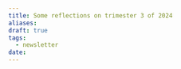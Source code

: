 ```yaml
---
title: Some reflections on trimester 3 of 2024
aliases: 
draft: true
tags:
  - newsletter
date:
---
```


